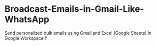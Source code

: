 # Broadcast-Emails-in-Gmail-Like-WhatsApp
Send personalized bulk emails using Gmail and Excel (Google Sheets) in Google Workspace!!'
